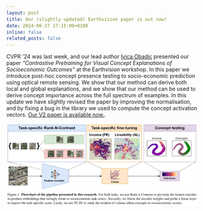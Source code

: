 ```yaml
---
layout: post
title: Our (slightly updated) Earthvision paper is out now!
date: 2024-06-27 17:15:00+0100
inline: false
related_posts: false
---
```


CVPR '24 was last week, and our lead author [Ivica Obadic](https://scholar.google.com/citations?user=WJTOEKMAAAAJ&hl=en) presented our paper _“Contrastive Pretraining for Visual Concept Explanations of Socioeconomic Outcomes”_ at the Earthvision workshop. In this paper we introduce post-hoc concept presence testing to socio-economic prediction using optical remote sensing. We show that our method can derive both local and global explanations, and we show that our method can be used to derive concept importance across the full spectrum of examples. In this update we have slightly revised the paper by improving the normalisation, and by fixing a bug in the library we used to compute the concept activation vectors. [Our V2 paper is available now.](https://www.researchgate.net/publication/379840037_Contrastive_Pretraining_for_Visual_Concept_Explanations_of_Socioeconomic_Outcomes).

![Methods workflow for the paper](../assets/img/news_imgs/methods_diagram.png)